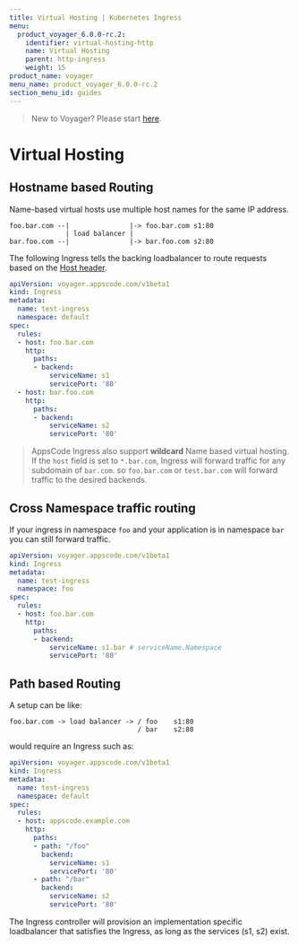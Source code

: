 ```yaml
---
title: Virtual Hosting | Kubernetes Ingress
menu:
  product_voyager_6.0.0-rc.2:
    identifier: virtual-hosting-http
    name: Virtual Hosting
    parent: http-ingress
    weight: 15
product_name: voyager
menu_name: product_voyager_6.0.0-rc.2
section_menu_id: guides
---
```

> New to Voyager? Please start [here](/docs/concepts/overview.md).

# Virtual Hosting

## Hostname based Routing

Name-based virtual hosts use multiple host names for the same IP address.

```
foo.bar.com --|               |-> foo.bar.com s1:80
              | load balancer |
bar.foo.com --|               |-> bar.foo.com s2:80
```
The following Ingress tells the backing loadbalancer to route requests based on the [Host header](https://tools.ietf.org/html/rfc7230#section-5.4).

```yaml
apiVersion: voyager.appscode.com/v1beta1
kind: Ingress
metadata:
  name: test-ingress
  namespace: default
spec:
  rules:
  - host: foo.bar.com
    http:
      paths:
      - backend:
          serviceName: s1
          servicePort: '80'
  - host: bar.foo.com
    http:
      paths:
      - backend:
          serviceName: s2
          servicePort: '80'
```

> AppsCode Ingress also support **wildcard** Name based virtual hosting.
If the `host` field is set to `*.bar.com`, Ingress will forward traffic for any subdomain of `bar.com`.
so `foo.bar.com` or `test.bar.com` will forward traffic to the desired backends.

## Cross Namespace traffic routing
If your ingress in namespace `foo` and your application is in namespace `bar` you can still forward traffic.

```yaml
apiVersion: voyager.appscode.com/v1beta1
kind: Ingress
metadata:
  name: test-ingress
  namespace: foo
spec:
  rules:
  - host: foo.bar.com
    http:
      paths:
      - backend:
          serviceName: s1.bar # serviceName.Namespace
          servicePort: '80'
```

## Path based Routing

A setup can be like:

```
foo.bar.com -> load balancer -> / foo    s1:80
                                / bar    s2:80
```

would require an Ingress such as:

```yaml
apiVersion: voyager.appscode.com/v1beta1
kind: Ingress
metadata:
  name: test-ingress
  namespace: default
spec:
  rules:
  - host: appscode.example.com
    http:
      paths:
      - path: "/foo"
        backend:
          serviceName: s1
          servicePort: '80'
      - path: "/bar"
        backend:
          serviceName: s2
          servicePort: '80'
```

The Ingress controller will provision an implementation specific loadbalancer that satisfies the Ingress,
as long as the services (s1, s2) exist.
